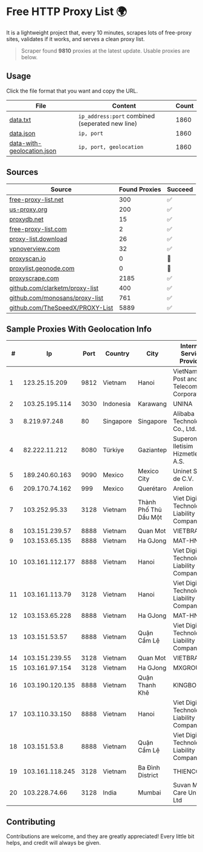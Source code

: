 
# Free HTTP Proxy List 🌍

It is a lightweight project that, every 10 minutes, scrapes lots of free-proxy sites, validates if it works, and serves a clean proxy list.


> Scraper found **9810** proxies at the latest update. Usable proxies are below.

## Usage

Click the file format that you want and copy the URL.


|File|Content|Count|
|----|-------|-----|
|[data.txt](https://raw.githubusercontent.com/themiralay/Proxy-List-World/master/data.txt)|`ip_address:port` combined (seperated new line)|1860|
|[data.json](https://raw.githubusercontent.com/themiralay/Proxy-List-World/master/data.json)|`ip, port`|1860|
|[data-with-geolocation.json](https://raw.githubusercontent.com/themiralay/Proxy-List-World/master/data-with-geolocation.json)|`ip, port, geolocation`|1860|

## Sources

|Source|Found Proxies|Succeed|
|------|-------------|-------|
|[free-proxy-list.net](https://free-proxy-list.net)|300|✅|
|[us-proxy.org](https://www.us-proxy.org)|200|✅|
|[proxydb.net](http://proxydb.net)|15|✅|
|[free-proxy-list.com](https://free-proxy-list.com/?page=&port=&type%5B%5D=http&type%5B%5D=https&up_time=0&search=Search)|2|✅|
|[proxy-list.download](https://www.proxy-list.download/HTTP)|26|✅|
|[vpnoverview.com](https://vpnoverview.com/privacy/anonymous-browsing/free-proxy-servers)|32|✅|
|[proxyscan.io](https://www.proxyscan.io)|0|🚫|
|[proxylist.geonode.com](https://proxylist.geonode.com/api/proxy-list?limit=300&page=1&sort_by=lastChecked&sort_type=desc&protocols=http,https)|0|🚫|
|[proxyscrape.com](https://api.proxyscrape.com/v2/?request=displayproxies&protocol=http&timeout=10000&country=all&ssl=all&anonymity=all)|2185|✅|
|[github.com/clarketm/proxy-list](https://raw.githubusercontent.com/clarketm/proxy-list/master/proxy-list-raw.txt)|400|✅|
|[github.com/monosans/proxy-list](https://raw.githubusercontent.com/monosans/proxy-list/main/proxies/http.txt)|761|✅|
|[github.com/TheSpeedX/PROXY-List](https://raw.githubusercontent.com/TheSpeedX/PROXY-List/master/http.txt)|5889|✅|


## Sample Proxies With Geolocation Info

|#|Ip|Port|Country|City|Internet Service Provider|
|-|--|----|-------|----|-------------------------|
|1|123.25.15.209|9812|Vietnam|Hanoi|VietNam Post and Telecom Corporation|
|2|103.25.195.114|3030|Indonesia|Karawang|UNINA|
|3|8.219.97.248|80|Singapore|Singapore|Alibaba (US) Technology Co., Ltd.|
|4|82.222.11.212|8080|Türkiye|Gaziantep|Superonline Iletisim Hizmetleri A.S.|
|5|189.240.60.163|9090|Mexico|Mexico City|Uninet S.A. de C.V.|
|6|209.170.74.162|999|Mexico|Querétaro|Arelion|
|7|103.252.95.33|3128|Vietnam|Thành Phố Thủ Dầu Một|Viet Digital Technology Liability Company|
|8|103.151.239.57|8888|Vietnam|Quan Mot|VIETBRANDS|
|9|103.153.65.135|8888|Vietnam|Ha GJong|MAT-HN|
|10|103.161.112.177|8888|Vietnam|Hanoi|Viet Digital Technology Liability Company|
|11|103.161.113.79|3128|Vietnam|Hanoi|Viet Digital Technology Liability Company|
|12|103.153.65.228|8888|Vietnam|Ha GJong|MAT-HN|
|13|103.151.53.57|8888|Vietnam|Quận Cẩm Lệ|Viet Digital Technology Liability Company|
|14|103.151.239.55|3128|Vietnam|Quan Mot|VIETBRANDS|
|15|103.161.97.154|3128|Vietnam|Ha GJong|MXGROUP|
|16|103.190.120.135|8888|Vietnam|Quận Thanh Khê|KINGBOND|
|17|103.110.33.150|8888|Vietnam|Hanoi|Viet Digital Technology Liability Company|
|18|103.151.53.8|8888|Vietnam|Quận Cẩm Lệ|Viet Digital Technology Liability Company|
|19|103.161.118.245|3128|Vietnam|Ba Đình District|THIENCO|
|20|103.228.74.66|3128|India|Mumbai|Suvan Medi Care Unit Pvt Ltd|



## Contributing

Contributions are welcome, and they are greatly appreciated! Every
little bit helps, and credit will always be given.

